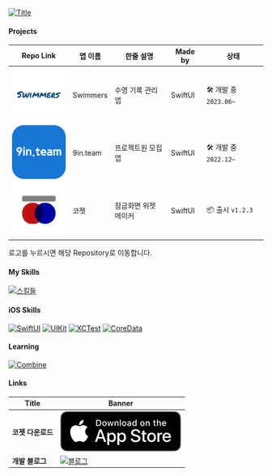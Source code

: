 
[![Title](https://capsule-render.vercel.app/api?type=waving&color=0:f20c08,50:fe9625,100:c052d9&height=250&section=header&text=HeonJin%20Ha&fontColor=FFFFFF&fontSize=90&animation=fadeIn&fontAlignY=38&desc=iOS%20App%20Developer&descAlignY=60&descAlign=67)](#)

#### Projects
| Repo Link | 앱 이름          | 한줄 설명       | Made by       | 상태 |
|------|----------------------|--------------------|-------------------|-----|
| [![스위머즈](assets/swimmers.svg)](https://github.com/heonha/swimmers-ios)    | Swimmers    |   수영 기록 관리 앱  | SwiftUI  | 🛠️ 개발 중 `2023.06~` |
| [![구인팀](assets/nineInteam.svg)](https://github.com/9in-team/iOS) | 9in.team    | 프로젝트원 모집 앱 | SwiftUI | 🛠️ 개발 중 `2022.12~` |
| [![코젯](assets/koget.svg)](https://github.com/heonha/koget-ios)    |  코젯 | 잠금화면 위젯 메이커 | SwiftUI  | 📦 출시 `v1.2.3` |

로고를 누르시면 해당 Repository로 이동합니다.

#### My Skills

[![스킬들](https://skillicons.dev/icons?i=swift,bash,aws,firebase,figma)](#)

#### iOS Skills
[![SwiftUI](https://img.shields.io/badge/SwiftUI-0f4cd4.svg?style=for-the-badge&logo=swift&logoColor=white)](#)
[![UIKit](https://img.shields.io/badge/UIKit-ffcb2f.svg?style=for-the-badge&logo=swift&logoColor=white)](#)
[![XCTest](https://img.shields.io/badge/XCTest-2a974c.svg?style=for-the-badge&logo=swift&logoColor=white)](#)
[![CoreData](https://img.shields.io/badge/Coredata-2683c9.svg?style=for-the-badge&logo=swift&logoColor=white)](#)

#### Learning
[![Combine](https://img.shields.io/badge/Combine-ff6c37.svg?style=for-the-badge&logo=swift&logoColor=white)](#)


#### Links
| Title | Banner |      
|------|----------------------|
|  **코젯 다운로드**   |  [![블로그](assets/downloadToAppstore.svg)](https://apps.apple.com/kr/app/%EC%BD%94%EC%A0%AF/id1667453723)
|  **개발 블로그**   |  [![블로그](https://img.shields.io/badge/heon.dev-white?style=for-the-badge&logo=tistory&logoColor=e24c34)](https://www.heon.dev)
